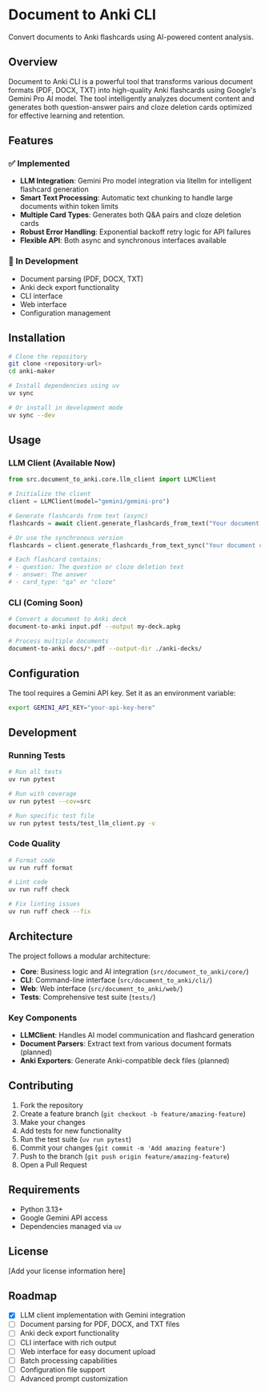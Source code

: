 # Document to Anki CLI

Convert documents to Anki flashcards using AI-powered content analysis.

## Overview

Document to Anki CLI is a powerful tool that transforms various document formats (PDF, DOCX, TXT) into high-quality Anki flashcards using Google's Gemini Pro AI model. The tool intelligently analyzes document content and generates both question-answer pairs and cloze deletion cards optimized for effective learning and retention.

## Features

### ✅ Implemented
- **LLM Integration**: Gemini Pro model integration via litellm for intelligent flashcard generation
- **Smart Text Processing**: Automatic text chunking to handle large documents within token limits
- **Multiple Card Types**: Generates both Q&A pairs and cloze deletion cards
- **Robust Error Handling**: Exponential backoff retry logic for API failures
- **Flexible API**: Both async and synchronous interfaces available

### 🚧 In Development
- Document parsing (PDF, DOCX, TXT)
- Anki deck export functionality
- CLI interface
- Web interface
- Configuration management

## Installation

```bash
# Clone the repository
git clone <repository-url>
cd anki-maker

# Install dependencies using uv
uv sync

# Or install in development mode
uv sync --dev
```

## Usage

### LLM Client (Available Now)

```python
from src.document_to_anki.core.llm_client import LLMClient

# Initialize the client
client = LLMClient(model="gemini/gemini-pro")

# Generate flashcards from text (async)
flashcards = await client.generate_flashcards_from_text("Your document content here...")

# Or use the synchronous version
flashcards = client.generate_flashcards_from_text_sync("Your document content here...")

# Each flashcard contains:
# - question: The question or cloze deletion text
# - answer: The answer
# - card_type: "qa" or "cloze"
```

### CLI (Coming Soon)

```bash
# Convert a document to Anki deck
document-to-anki input.pdf --output my-deck.apkg

# Process multiple documents
document-to-anki docs/*.pdf --output-dir ./anki-decks/
```

## Configuration

The tool requires a Gemini API key. Set it as an environment variable:

```bash
export GEMINI_API_KEY="your-api-key-here"
```

## Development

### Running Tests

```bash
# Run all tests
uv run pytest

# Run with coverage
uv run pytest --cov=src

# Run specific test file
uv run pytest tests/test_llm_client.py -v
```

### Code Quality

```bash
# Format code
uv run ruff format

# Lint code
uv run ruff check

# Fix linting issues
uv run ruff check --fix
```

## Architecture

The project follows a modular architecture:

- **Core**: Business logic and AI integration (`src/document_to_anki/core/`)
- **CLI**: Command-line interface (`src/document_to_anki/cli/`)
- **Web**: Web interface (`src/document_to_anki/web/`)
- **Tests**: Comprehensive test suite (`tests/`)

### Key Components

- **LLMClient**: Handles AI model communication and flashcard generation
- **Document Parsers**: Extract text from various document formats (planned)
- **Anki Exporters**: Generate Anki-compatible deck files (planned)

## Contributing

1. Fork the repository
2. Create a feature branch (`git checkout -b feature/amazing-feature`)
3. Make your changes
4. Add tests for new functionality
5. Run the test suite (`uv run pytest`)
6. Commit your changes (`git commit -m 'Add amazing feature'`)
7. Push to the branch (`git push origin feature/amazing-feature`)
8. Open a Pull Request

## Requirements

- Python 3.13+
- Google Gemini API access
- Dependencies managed via `uv`

## License

[Add your license information here]

## Roadmap

- [x] LLM client implementation with Gemini integration
- [ ] Document parsing for PDF, DOCX, and TXT files
- [ ] Anki deck export functionality
- [ ] CLI interface with rich output
- [ ] Web interface for easy document upload
- [ ] Batch processing capabilities
- [ ] Configuration file support
- [ ] Advanced prompt customization
